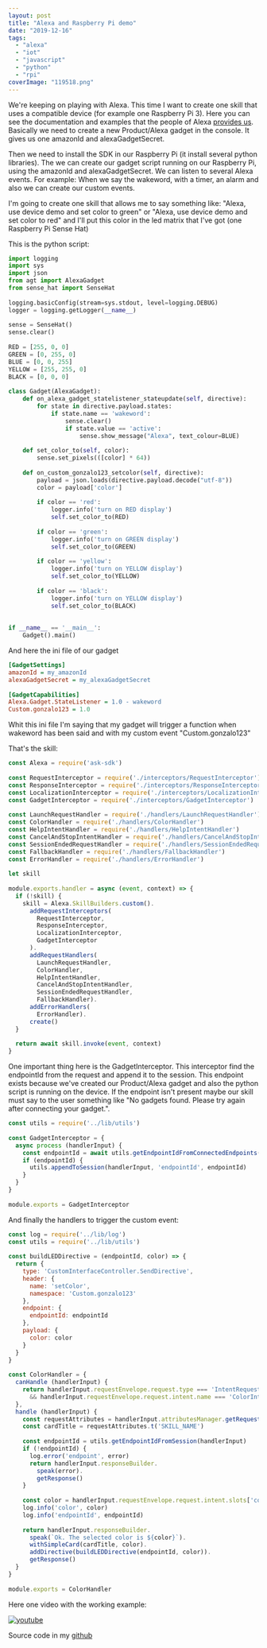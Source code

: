 ```yaml
---
layout: post
title: "Alexa and Raspberry Pi demo"
date: "2019-12-16"
tags: 
  - "alexa"
  - "iot"
  - "javascript"
  - "python"
  - "rpi"
coverImage: "119518.png"
---
```


We're keeping on playing with Alexa. This time I want to create one skill that uses a compatible device (for example one Raspberry Pi 3). Here you can see the documentation and examples that the people of Alexa [provides us](https://github.com/alexa/Alexa-Gadgets-Raspberry-Pi-Samples). Basically we need to create a new Product/Alexa gadget in the console. It gives us one amazonId and alexaGadgetSecret.

Then we need to install the SDK in our Raspberry Pi (it install several python libraries). The we can create our gadget script running on our Raspberry Pi, using the amazonId and alexaGadgetSecret. We can listen to several Alexa events. For example: When we say the wakeword, with a timer, an alarm and also we can create our custom events.

I'm going to create one skill that allows me to say something like: "Alexa, use device demo and set color to green" or "Alexa, use device demo and set color to red" and I'll put this color in the led matrix that I've got (one Raspberry Pi Sense Hat)

This is the python script:

```python
import logging
import sys
import json
from agt import AlexaGadget
from sense_hat import SenseHat
 
logging.basicConfig(stream=sys.stdout, level=logging.DEBUG)
logger = logging.getLogger(__name__)
 
sense = SenseHat()
sense.clear()
 
RED = [255, 0, 0]
GREEN = [0, 255, 0]
BLUE = [0, 0, 255]
YELLOW = [255, 255, 0]
BLACK = [0, 0, 0]
 
class Gadget(AlexaGadget):
    def on_alexa_gadget_statelistener_stateupdate(self, directive):
        for state in directive.payload.states:
            if state.name == 'wakeword':
                sense.clear()
                if state.value == 'active':
                    sense.show_message("Alexa", text_colour=BLUE)
 
    def set_color_to(self, color):
        sense.set_pixels(([color] * 64))
 
    def on_custom_gonzalo123_setcolor(self, directive):
        payload = json.loads(directive.payload.decode("utf-8"))
        color = payload['color']
 
        if color == 'red':
            logger.info('turn on RED display')
            self.set_color_to(RED)
 
        if color == 'green':
            logger.info('turn on GREEN display')
            self.set_color_to(GREEN)
 
        if color == 'yellow':
            logger.info('turn on YELLOW display')
            self.set_color_to(YELLOW)
 
        if color == 'black':
            logger.info('turn on YELLOW display')
            self.set_color_to(BLACK)
 
 
if __name__ == '__main__':
    Gadget().main()
```

And here the ini file of our gadget

```ini
[GadgetSettings]
amazonId = my_amazonId
alexaGadgetSecret = my_alexaGadgetSecret
 
[GadgetCapabilities]
Alexa.Gadget.StateListener = 1.0 - wakeword
Custom.gonzalo123 = 1.0
```

Whit this ini file I'm saying that my gadget will trigger a function when wakeword has been said and with my custom event "Custom.gonzalo123"

That's the skill:

```javascript
const Alexa = require('ask-sdk')
 
const RequestInterceptor = require('./interceptors/RequestInterceptor')
const ResponseInterceptor = require('./interceptors/ResponseInterceptor')
const LocalizationInterceptor = require('./interceptors/LocalizationInterceptor')
const GadgetInterceptor = require('./interceptors/GadgetInterceptor')
 
const LaunchRequestHandler = require('./handlers/LaunchRequestHandler')
const ColorHandler = require('./handlers/ColorHandler')
const HelpIntentHandler = require('./handlers/HelpIntentHandler')
const CancelAndStopIntentHandler = require('./handlers/CancelAndStopIntentHandler')
const SessionEndedRequestHandler = require('./handlers/SessionEndedRequestHandler')
const FallbackHandler = require('./handlers/FallbackHandler')
const ErrorHandler = require('./handlers/ErrorHandler')
 
let skill
 
module.exports.handler = async (event, context) => {
  if (!skill) {
    skill = Alexa.SkillBuilders.custom().
      addRequestInterceptors(
        RequestInterceptor,
        ResponseInterceptor,
        LocalizationInterceptor,
        GadgetInterceptor
      ).
      addRequestHandlers(
        LaunchRequestHandler,
        ColorHandler,
        HelpIntentHandler,
        CancelAndStopIntentHandler,
        SessionEndedRequestHandler,
        FallbackHandler).
      addErrorHandlers(
        ErrorHandler).
      create()
  }
 
  return await skill.invoke(event, context)
}
```

One important thing here is the GadgetInterceptor. This interceptor find the endpointId from the request and append it to the session. This endpoint exists because we've created our Product/Alexa gadget and also the python script is running on the device. If the endpoint isn't present maybe our skill must say to the user something like "No gadgets found. Please try again after connecting your gadget.".

```javascript
const utils = require('../lib/utils')
 
const GadgetInterceptor = {
  async process (handlerInput) {
    const endpointId = await utils.getEndpointIdFromConnectedEndpoints(handlerInput)
    if (endpointId) {
      utils.appendToSession(handlerInput, 'endpointId', endpointId)
    }
  }
}
 
module.exports = GadgetInterceptor
```

And finally the handlers to trigger the custom event:

```javascript
const log = require('../lib/log')
const utils = require('../lib/utils')
 
const buildLEDDirective = (endpointId, color) => {
  return {
    type: 'CustomInterfaceController.SendDirective',
    header: {
      name: 'setColor',
      namespace: 'Custom.gonzalo123'
    },
    endpoint: {
      endpointId: endpointId
    },
    payload: {
      color: color
    }
  }
}
 
const ColorHandler = {
  canHandle (handlerInput) {
    return handlerInput.requestEnvelope.request.type === 'IntentRequest'
      && handlerInput.requestEnvelope.request.intent.name === 'ColorIntent'
  },
  handle (handlerInput) {
    const requestAttributes = handlerInput.attributesManager.getRequestAttributes()
    const cardTitle = requestAttributes.t('SKILL_NAME')
 
    const endpointId = utils.getEndpointIdFromSession(handlerInput)
    if (!endpointId) {
      log.error('endpoint', error)
      return handlerInput.responseBuilder.
        speak(error).
        getResponse()
    }
 
    const color = handlerInput.requestEnvelope.request.intent.slots['color'].value
    log.info('color', color)
    log.info('endpointId', endpointId)
 
    return handlerInput.responseBuilder.
      speak(`Ok. The selected color is ${color}`).
      withSimpleCard(cardTitle, color).
      addDirective(buildLEDDirective(endpointId, color)).
      getResponse()
  }
}
 
module.exports = ColorHandler
```

Here one video with the working example:

[![youtube](https://img.youtube.com/vi/1dVQDsk4kWo/0.jpg)](https://www.youtube.com/watch?v=1dVQDsk4kWo)

Source code in my [github](https://github.com/gonzalo123/alexa_rpi)
